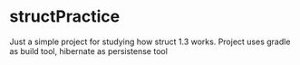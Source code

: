 # structPractice
Just a simple project for studying how struct 1.3 works. Project uses gradle as build tool, hibernate as persistense tool
